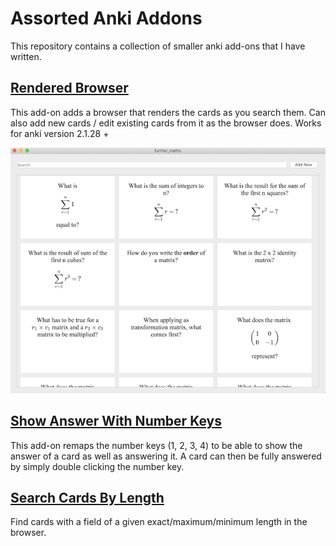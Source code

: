 # Assorted Anki Addons
This repository contains a collection of smaller anki add-ons that I have written.

## [Rendered Browser](https://ankiweb.net/shared/info/993394845)
This add-on adds a browser that renders the cards as you search them. Can also add new cards / edit existing cards from it as the browser does. Works for anki version 2.1.28 +

![overview](screenshots/rendered_browser_overview.png?raw=true)

## [Show Answer With Number Keys](https://ankiweb.net/shared/info/188886658)
This add-on remaps the number keys (1, 2, 3, 4) to be able to show the answer of a card as well as answering it. A card can then be fully answered by simply double clicking the number key.

## [Search Cards By Length](https://ankiweb.net/shared/info/819294114)
Find cards with a field of a given exact/maximum/minimum length in the browser.

